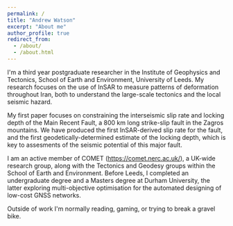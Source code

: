 ```yaml
---
permalink: /
title: "Andrew Watson"
excerpt: "About me"
author_profile: true
redirect_from: 
  - /about/
  - /about.html
---
```


I'm a third year postgraduate researcher in the Institute of Geophysics and Tectonics, School of Earth and Environment, University of Leeds. My research focuses on the use of InSAR to measure patterns of deformation throughout Iran, both to understand the large-scale tectonics and the local seismic hazard. 

My first paper focuses on constraining the interseismic slip rate and locking depth of the Main Recent Fault, a 800 km long strike-slip fault in the Zagros mountains. We have produced the first InSAR-derived slip rate for the fault, and the first geodetically-determined estimate of the locking depth, which is key to assesments of the seismic potential of this major fault.

I am an active member of COMET (https://comet.nerc.ac.uk/), a UK-wide research group, along with the Tectonics and Geodesy groups within the School of Earth and Environment. Before Leeds, I completed an undergraduate degree and a Masters degree at Durham University, the latter exploring multi-objective optimisation for the automated designing of low-cost GNSS networks.

Outside of work I'm normally reading, gaming, or trying to break a gravel bike.
